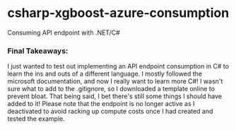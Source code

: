 # csharp-xgboost-azure-consumption
Consuming API endpoint with .NET/C#

### Final Takeaways:  

I just wanted to test out implementing an API endpoint consumption in C# to learn the ins and outs of a different language.  I mostly followed the microsoft documentation, and now I really want to learn more C#!  I wasn't sure what to add to the .gitignore, so I downloaded a template online to prevent bloat.  That being said, I bet there's still some things I should have added to it!  Please note that the endpoint is no longer active as I deactivated to avoid racking up compute costs once I had created and tested the example.
